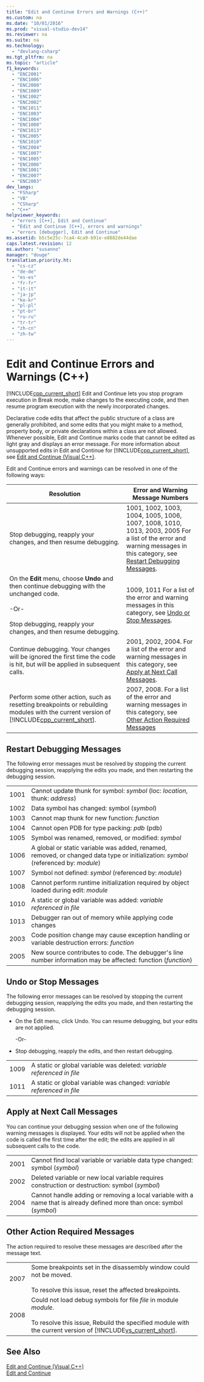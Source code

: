 ```yaml
---
title: "Edit and Continue Errors and Warnings (C++)"
ms.custom: na
ms.date: "10/01/2016"
ms.prod: "visual-studio-dev14"
ms.reviewer: na
ms.suite: na
ms.technology: 
  - "devlang-csharp"
ms.tgt_pltfrm: na
ms.topic: "article"
f1_keywords: 
  - "ENC2001"
  - "ENC1006"
  - "ENC2008"
  - "ENC1009"
  - "ENC1002"
  - "ENC2002"
  - "ENC1011"
  - "ENC1003"
  - "ENC1004"
  - "ENC1008"
  - "ENC1013"
  - "ENC2005"
  - "ENC1010"
  - "ENC2004"
  - "ENC1007"
  - "ENC1005"
  - "ENC2006"
  - "ENC1001"
  - "ENC2007"
  - "ENC2003"
dev_langs: 
  - "FSharp"
  - "VB"
  - "CSharp"
  - "C++"
helpviewer_keywords: 
  - "errors [C++], Edit and Continue"
  - "Edit and Continue [C++], errors and warnings"
  - "errors [debugger], Edit and Continue"
ms.assetid: b5c5e25c-7ca4-4ca9-b91e-e8882de44dae
caps.latest.revision: 12
ms.author: "susanno"
manager: "douge"
translation.priority.ht: 
  - "cs-cz"
  - "de-de"
  - "es-es"
  - "fr-fr"
  - "it-it"
  - "ja-jp"
  - "ko-kr"
  - "pl-pl"
  - "pt-br"
  - "ru-ru"
  - "tr-tr"
  - "zh-cn"
  - "zh-tw"
---
```

# Edit and Continue Errors and Warnings (C++)
[!INCLUDE[cpp_current_short](../VS_IDE/includes/cpp_current_short_md.md)] Edit and Continue lets you stop program execution in Break mode, make changes to the executing code, and then resume program execution with the newly incorporated changes.  
  
 Declarative code edits that affect the public structure of a class are generally prohibited, and some edits that you might make to a method, property body, or private declarations within a class are not allowed. Whenever possible, Edit and Continue marks code that cannot be edited as light gray and displays an error message. For more information about unsupported edits in Edit and Continue for [!INCLUDE[cpp_current_short](../VS_IDE/includes/cpp_current_short_md.md)], see [Edit and Continue (Visual C++)](../VS_debugger/edit-and-continue--visual-c---.md).  
  
 Edit and Continue errors and warnings can be resolved in one of the following ways:  
  
|Resolution|Error and Warning Message Numbers|  
|----------------|---------------------------------------|  
|Stop debugging, reapply your changes, and then resume debugging.|1001, 1002, 1003, 1004, 1005, 1006, 1007, 1008, 1010, 1013, 2003, 2005 For a list of the error and warning messages in this category, see [Restart Debugging Messages](../VS_not_in_toc/edit-and-continue-errors-and-warnings--c---.md#BKMK_RestartDebuggingMessages).|  
|On the **Edit** menu, choose **Undo** and then continue debugging with the unchanged code.<br /><br /> -Or-<br /><br /> Stop debugging, reapply your changes, and then resume debugging.|1009, 1011 For a list of the error and warning messages in this category, see [Undo or Stop Messages](../VS_not_in_toc/edit-and-continue-errors-and-warnings--c---.md#BKMK_UndoOrStopMessages).|  
|Continue debugging. Your changes will be ignored the first time the code is hit, but will be applied in subsequent calls.|2001, 2002, 2004. For a list of the error and warning messages in this category, see [Apply at Next Call Messages](../VS_not_in_toc/edit-and-continue-errors-and-warnings--c---.md#BKMK_ApplyAtNextCallMessages).|  
|Perform some other action, such as resetting breakpoints or rebuilding modules with the current version of [!INCLUDE[cpp_current_short](../VS_IDE/includes/cpp_current_short_md.md)].|2007, 2008. For a list of the error and warning messages in this category, see [Other Action Required Messages](../VS_not_in_toc/edit-and-continue-errors-and-warnings--c---.md#BKMK_OtherActionRequiredMessages)|  
  
##  <a name="BKMK_RestartDebuggingMessages"></a> Restart Debugging Messages  
 The following error messages must be resolved by stopping the current debugging session, reapplying the edits you made, and then restarting the debugging session.  
  
|||  
|-|-|  
|1001|Cannot update thunk for symbol: *symbol* (loc: *location*, thunk: *address*)|  
|1002|Data symbol has changed: symbol (*symbol*)|  
|1003|Cannot map thunk for new function: *function*|  
|1004|Cannot open PDB for type packing: *pdb* (pdb)|  
|1005|Symbol was renamed, removed, or modified: *symbol*|  
|1006|A global or static variable was added, renamed, removed, or changed data type or initialization: *symbol* (referenced by: *module*)|  
|1007|Symbol not defined: *symbol* (referenced by: *module*)|  
|1008|Cannot perform runtime initialization required by object loaded during edit: *module*|  
|1010|A static or global variable was added: *variable referenced in file*|  
|1013|Debugger ran out of memory while applying code changes|  
|2003|Code position change may cause exception handling or variable destruction errors: *function*|  
|2005|New source contributes to code. The debugger's line number information may be affected: function (*function*)|  
  
##  <a name="BKMK_UndoOrStopMessages"></a> Undo or Stop Messages  
 The following error messages can be resolved by stopping the current debugging session, reapplying the edits you made, and then restarting the debugging session.  
  
-   On the Edit menu, click Undo. You can resume debugging, but your edits are not applied.  
  
     -Or-  
  
-   Stop debugging, reapply the edits, and then restart debugging.  
  
|||  
|-|-|  
|1009|A static or global variable was deleted: *variable referenced in file*|  
|1011|A static or global variable was changed: *variable referenced in file*|  
  
##  <a name="BKMK_ApplyAtNextCallMessages"></a> Apply at Next Call Messages  
 You can continue your debugging session when one of the following warning messages is displayed. Your edits will not be applied when the code is called the first time after the edit; the edits are applied in all subsequent calls to the code.  
  
|||  
|-|-|  
|2001|Cannot find local variable or variable data type changed: symbol (*symbol*)|  
|2002|Deleted variable or new local variable requires construction or destruction: symbol (*symbol*)|  
|2004|Cannot handle adding or removing a local variable with a name that is already defined more than once: symbol (*symbol*)|  
  
##  <a name="BKMK_OtherActionRequiredMessages"></a> Other Action Required Messages  
 The action required to resolve these messages are described after the message text.  
  
|||  
|-|-|  
|2007|Some breakpoints set in the disassembly window could not be moved.<br /><br /> To resolve this issue, reset the affected breakpoints.|  
|2008|Could not load debug symbols for file *file* in module *module*.<br /><br /> To resolve this issue, Rebuild the specified module with the current version of [!INCLUDE[vs_current_short](../VS_debugger/includes/vs_current_short_md.md)].|  
  
## See Also  
 [Edit and Continue (Visual C++)](../VS_debugger/edit-and-continue--visual-c---.md)   
 [Edit and Continue](../VS_debugger/edit-and-continue.md)